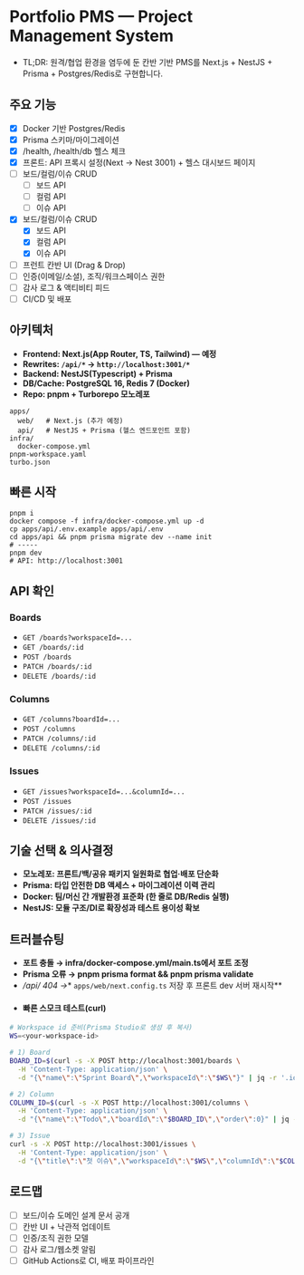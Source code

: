 # Portfolio PMS — Project Management System
- TL;DR: 원격/협업 환경을 염두에 둔 칸반 기반 PMS를 Next.js + NestJS + Prisma + Postgres/Redis로 구현합니다.

## 주요 기능
- [x] Docker 기반 Postgres/Redis
- [x] Prisma 스키마/마이그레이션
- [x] /health, /health/db 헬스 체크
- [x] 프론트: API 프록시 설정(Next → Nest 3001) + 헬스 대시보드 페이지
- [ ] 보드/컬럼/이슈 CRUD
  - [ ] 보드 API
  - [ ] 컬럼 API
  - [ ] 이슈 API
- [x] 보드/컬럼/이슈 CRUD
  - [x] 보드 API
  - [x] 컬럼 API
  - [x] 이슈 API
- [ ] 프런트 칸반 UI (Drag & Drop)
- [ ] 인증(이메일/소셜), 조직/워크스페이스 권한
- [ ] 감사 로그 & 액티비티 피드
- [ ] CI/CD 및 배포

## 아키텍처
- **Frontend: Next.js(App Router, TS, Tailwind) — 예정**
- **Rewrites: `/api/*` → `http://localhost:3001/*`**
- **Backend: NestJS(Typescript) + Prisma**
- **DB/Cache: PostgreSQL 16, Redis 7 (Docker)**
- **Repo: pnpm + Turborepo 모노레포**
~~~text
apps/
  web/   # Next.js (추가 예정)
  api/   # NestJS + Prisma (헬스 엔드포인트 포함)
infra/
  docker-compose.yml
pnpm-workspace.yaml
turbo.json
~~~

## 빠른 시작
~~~text
pnpm i
docker compose -f infra/docker-compose.yml up -d
cp apps/api/.env.example apps/api/.env
cd apps/api && pnpm prisma migrate dev --name init
# -----
pnpm dev
# API: http://localhost:3001
~~~

## API 확인
### Boards
- `GET /boards?workspaceId=...`
- `GET /boards/:id`
- `POST /boards`
- `PATCH /boards/:id`
- `DELETE /boards/:id`

### Columns
- `GET /columns?boardId=...`
- `POST /columns`
- `PATCH /columns/:id`
- `DELETE /columns/:id`

### Issues
- `GET /issues?workspaceId=...&columnId=...`
- `POST /issues`
- `PATCH /issues/:id`
- `DELETE /issues/:id`

## 기술 선택 & 의사결정
- **모노레포: 프론트/백/공유 패키지 일원화로 협업·배포 단순화**
- **Prisma: 타입 안전한 DB 액세스 + 마이그레이션 이력 관리**
- **Docker: 팀/머신 간 개발환경 표준화 (한 줄로 DB/Redis 실행)**
- **NestJS: 모듈 구조/DI로 확장성과 테스트 용이성 확보**

## 트러블슈팅
- **포트 충돌 → infra/docker-compose.yml/main.ts에서 포트 조정**
- **Prisma 오류 → pnpm prisma format && pnpm prisma validate**
- **/api/* 404 →** `apps/web/next.config.ts` 저장 후 프론트 dev 서버 재시작**
- #### 빠른 스모크 테스트(curl)
```bash
# Workspace id 준비(Prisma Studio로 생성 후 복사)
WS=<your-workspace-id>

# 1) Board
BOARD_ID=$(curl -s -X POST http://localhost:3001/boards \
  -H 'Content-Type: application/json' \
  -d "{\"name\":\"Sprint Board\",\"workspaceId\":\"$WS\"}" | jq -r '.id')

# 2) Column
COLUMN_ID=$(curl -s -X POST http://localhost:3001/columns \
  -H 'Content-Type: application/json' \
  -d "{\"name\":\"Todo\",\"boardId\":\"$BOARD_ID\",\"order\":0}" | jq -r '.id')

# 3) Issue
curl -s -X POST http://localhost:3001/issues \
  -H 'Content-Type: application/json' \
  -d "{\"title\":\"첫 이슈\",\"workspaceId\":\"$WS\",\"columnId\":\"$COLUMN_ID\"}" | jq .
```

## 로드맵
- [ ] 보드/이슈 도메인 설계 문서 공개
- [ ] 칸반 UI + 낙관적 업데이트
- [ ] 인증/조직 권한 모델
- [ ] 감사 로그/웹소켓 알림
- [ ] GitHub Actions로 CI, 배포 파이프라인
